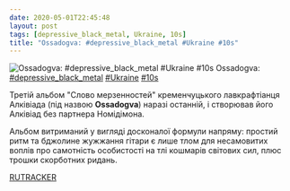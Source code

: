 ```yaml
---
date: 2020-05-01T22:45:48
layout: post
tags: [depressive_black_metal, Ukraine, 10s]
title: "Ossadogva: #depressive_black_metal #Ukraine #10s"
---
```

![Ossadogva: #depressive_black_metal #Ukraine #10s](https://res.cloudinary.com/vast-space-unexplored/image/upload/q_auto,dpr_auto,w_auto/photos/photo_956_01-05-2020_22-45-48.jpg)
Ossadogva: [#depressive_black_metal](/tags/#depressive_black_metal) [#Ukraine](/tags/#Ukraine) [#10s](/tags/#10s)

Третій альбом &quot;Слово мерзенностей&quot; кременчуцького лавкрафтіанця Алківіада (під назвою **Ossadogva**) наразі останній, і створював його Алківіад без партнера Номідімона.

Альбом витриманий у вигляді досконалої формули напряму: простий ритм та бджолине жужжання гітари є  лише тлом для несамовитих воплів про самотність особистості на тлі кошмарів світових сил, плюс трошки скорботних ридань.

[RUTRACKER](https://rutracker.org/forum/viewtopic.php?t=3411020)